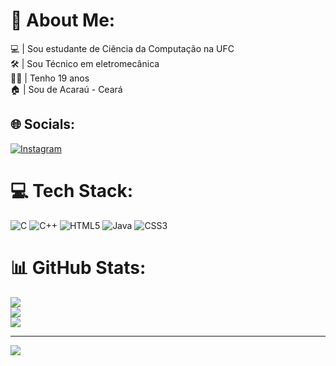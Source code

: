 # 💫 About Me:
💻 | Sou estudante de Ciência da Computação na UFC<br>🛠️ | Sou Técnico em eletromecânica<br>🧒🏽 | Tenho 19 anos <br>🏠 | Sou de Acaraú - Ceará


## 🌐 Socials:
[![Instagram](https://img.shields.io/badge/Instagram-%23E4405F.svg?logo=Instagram&logoColor=white)](https://www.instagram.com/https://www.instagram.com/maykon_wendel_/) 

# 💻 Tech Stack:
![C](https://img.shields.io/badge/c-%2300599C.svg?style=plastic&logo=c&logoColor=white) ![C++](https://img.shields.io/badge/c++-%2300599C.svg?style=plastic&logo=c%2B%2B&logoColor=white) ![HTML5](https://img.shields.io/badge/html5-%23E34F26.svg?style=plastic&logo=html5&logoColor=white) ![Java](https://img.shields.io/badge/java-%23ED8B00.svg?style=plastic&logo=openjdk&logoColor=white) ![CSS3](https://img.shields.io/badge/css3-%231572B6.svg?style=plastic&logo=css3&logoColor=white)
# 📊 GitHub Stats:
![](https://github-readme-stats.vercel.app/api?username=MaykonWendel&theme=merko&hide_border=false&include_all_commits=false&count_private=false)<br/>
![](https://github-readme-streak-stats.herokuapp.com/?user=MaykonWendel&theme=merko&hide_border=false)<br/>
![](https://github-readme-stats.vercel.app/api/top-langs/?username=MaykonWendel&theme=merko&hide_border=false&include_all_commits=false&count_private=false&layout=compact)

---
[![](https://visitcount.itsvg.in/api?id=MaykonWendel&icon=0&color=0)](https://visitcount.itsvg.in)

<!-- Proudly created with GPRM ( https://gprm.itsvg.in ) -->
